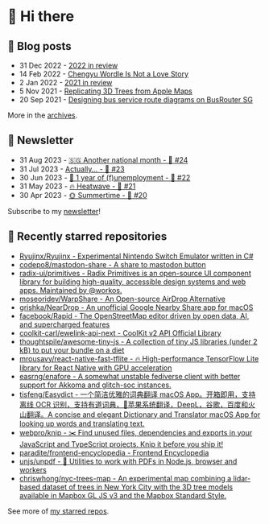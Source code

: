 # 👋 Hi there

## 📝 Blog posts

<!-- feed start -->
- 31 Dec 2022 - [2022 in review](https://cheeaun.com/blog/2022/12/2022-in-review/)
- 14 Feb 2022 - [Chengyu Wordle Is Not a Love Story](https://cheeaun.com/blog/2022/02/chengyu-wordle-is-not-a-love-story/)
- 2 Jan 2022 - [2021 in review](https://cheeaun.com/blog/2022/01/2021-in-review/)
- 5 Nov 2021 - [Replicating 3D Trees from Apple Maps](https://cheeaun.com/blog/2021/11/replicating-3d-trees-apple-maps/)
- 20 Sep 2021 - [Designing bus service route diagrams on BusRouter SG](https://cheeaun.com/blog/2021/09/bus-service-route-diagrams-busrouter-sg/)
<!-- feed end -->

More in the [archives](https://cheeaun.com/blog/archives/).

## 📰 Newsletter

<!-- newsletter start -->
- 31 Aug 2023 - [🇸🇬 Another national month - 🥫 #24](https://cheeaun.substack.com/p/another-national-month-24)
- 31 Jul 2023 - [Actually… - 🥫 #23](https://cheeaun.substack.com/p/actually-23)
- 30 Jun 2023 - [🎂 1 year of (f)unemployment - 🥫 #22](https://cheeaun.substack.com/p/1-year-of-funemployment-22)
- 31 May 2023 - [🔥 Heatwave - 🥫 #21](https://cheeaun.substack.com/p/heatwave-21)
- 30 Apr 2023 - [🌞 Summertime - 🥫 #20](https://cheeaun.substack.com/p/summertime-20)
<!-- newsletter end -->

Subscribe to my [newsletter](https://cheeaun.substack.com/)!

## 🌟 Recently starred repositories

<!-- starred repos start -->
- [Ryujinx/Ryujinx - Experimental Nintendo Switch Emulator written in C#](https://github.com/Ryujinx/Ryujinx)
- [codepo8/mastodon-share - A share to mastodon button](https://github.com/codepo8/mastodon-share)
- [radix-ui/primitives - Radix Primitives is an open-source UI component library for building high-quality, accessible design systems and web apps. Maintained by @workos.](https://github.com/radix-ui/primitives)
- [moseoridev/WarpShare - An Open-source AirDrop Alternative](https://github.com/moseoridev/WarpShare)
- [grishka/NearDrop - An unofficial Google Nearby Share app for macOS](https://github.com/grishka/NearDrop)
- [facebook/Rapid - The OpenStreetMap editor driven by open data, AI, and supercharged features](https://github.com/facebook/Rapid)
- [coolkit-carl/ewelink-api-next - CoolKit v2 API Official Library](https://github.com/coolkit-carl/ewelink-api-next)
- [thoughtspile/awesome-tiny-js - A collection of tiny JS libraries (under 2 kB) to put your bundle on a diet](https://github.com/thoughtspile/awesome-tiny-js)
- [mrousavy/react-native-fast-tflite - 🔥 High-performance TensorFlow Lite library for React Native with GPU acceleration](https://github.com/mrousavy/react-native-fast-tflite)
- [easrng/enafore - A somewhat unstable fediverse client with better support for Akkoma and glitch-soc instances.](https://github.com/easrng/enafore)
- [tisfeng/Easydict - 一个简洁优雅的词典翻译 macOS App。开箱即用，支持离线 OCR 识别，支持有道词典，🍎苹果系统翻译，DeepL，谷歌，百度和火山翻译。A concise and elegant Dictionary and Translator macOS App for looking up words and translating text. ](https://github.com/tisfeng/Easydict)
- [webpro/knip - ✂️  Find unused files, dependencies and exports in your JavaScript and TypeScript projects. Knip it before you ship it!](https://github.com/webpro/knip)
- [paradite/frontend-encyclopedia - Frontend Encyclopedia](https://github.com/paradite/frontend-encyclopedia)
- [unjs/unpdf - 📄 Utilities to work with PDFs in Node.js, browser and workers](https://github.com/unjs/unpdf)
- [chriswhong/nyc-trees-map - An experimental map combining a lidar-based dataset of trees in New York City with the 3D tree models available in Mapbox GL JS v3 and the Mapbox Standard Style.](https://github.com/chriswhong/nyc-trees-map)
<!-- starred repos end -->

See more of [my starred repos](https://github.com/stars/cheeaun/).
